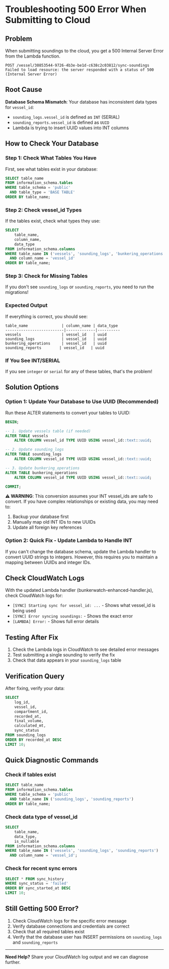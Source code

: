 # Troubleshooting 500 Error When Submitting to Cloud

## Problem
When submitting soundings to the cloud, you get a 500 Internal Server Error from the Lambda function.

```
POST /vessel/30853544-9726-4b3e-be1d-c638c2c03812/sync-soundings
Failed to load resource: the server responded with a status of 500 (Internal Server Error)
```

## Root Cause
**Database Schema Mismatch**: Your database has inconsistent data types for `vessel_id`:
- `sounding_logs.vessel_id` is defined as `INT` (SERIAL)
- `sounding_reports.vessel_id` is defined as `UUID`
- Lambda is trying to insert UUID values into INT columns

## How to Check Your Database

### Step 1: Check What Tables You Have

First, see what tables exist in your database:

```sql
SELECT table_name 
FROM information_schema.tables 
WHERE table_schema = 'public' 
  AND table_type = 'BASE TABLE'
ORDER BY table_name;
```

### Step 2: Check vessel_id Types

If the tables exist, check what types they use:

```sql
SELECT 
    table_name,
    column_name,
    data_type
FROM information_schema.columns
WHERE table_name IN ('vessels', 'sounding_logs', 'bunkering_operations', 'sounding_reports')
  AND column_name = 'vessel_id'
ORDER BY table_name;
```

### Step 3: Check for Missing Tables

If you don't see `sounding_logs` or `sounding_reports`, you need to run the migrations!

### Expected Output
If everything is correct, you should see:
```
table_name               | column_name | data_type
--------------------------|-------------|----------
vessels                  | vessel_id   | uuid
sounding_logs            | vessel_id   | uuid
bunkering_operations     | vessel_id   | uuid
sounding_reports        | vessel_id   | uuid
```

### If You See INT/SERIAL
If you see `integer` or `serial` for any of these tables, that's the problem!

## Solution Options

### Option 1: Update Your Database to Use UUID (Recommended)

Run these ALTER statements to convert your tables to UUID:

```sql
BEGIN;

-- 1. Update vessels table (if needed)
ALTER TABLE vessels 
    ALTER COLUMN vessel_id TYPE UUID USING vessel_id::text::uuid;

-- 2. Update sounding_logs
ALTER TABLE sounding_logs 
    ALTER COLUMN vessel_id TYPE UUID USING vessel_id::text::uuid;

-- 3. Update bunkering_operations  
ALTER TABLE bunkering_operations 
    ALTER COLUMN vessel_id TYPE UUID USING vessel_id::text::uuid;

COMMIT;
```

**⚠️ WARNING**: This conversion assumes your INT vessel_ids are safe to convert. If you have complex relationships or existing data, you may need to:
1. Backup your database first
2. Manually map old INT IDs to new UUIDs
3. Update all foreign key references

### Option 2: Quick Fix - Update Lambda to Handle INT

If you can't change the database schema, update the Lambda handler to convert UUID strings to integers. However, this requires you to maintain a mapping between UUIDs and integer IDs.

## Check CloudWatch Logs

With the updated Lambda handler (bunkerwatch-enhanced-handler.js), check CloudWatch logs for:
- `[SYNC] Starting sync for vessel_id: ...` - Shows what vessel_id is being used
- `[SYNC] Error syncing soundings:` - Shows the exact error
- `[LAMBDA] Error:` - Shows full error details

## Testing After Fix

1. Check the Lambda logs in CloudWatch to see detailed error messages
2. Test submitting a single sounding to verify the fix
3. Check that data appears in your `sounding_logs` table

## Verification Query

After fixing, verify your data:

```sql
SELECT 
    log_id,
    vessel_id,
    compartment_id,
    recorded_at,
    final_volume,
    calculated_mt,
    sync_status
FROM sounding_logs
ORDER BY recorded_at DESC
LIMIT 10;
```

## Quick Diagnostic Commands

### Check if tables exist
```sql
SELECT table_name 
FROM information_schema.tables 
WHERE table_schema = 'public' 
  AND table_name IN ('sounding_logs', 'sounding_reports')
ORDER BY table_name;
```

### Check data type of vessel_id
```sql
SELECT 
    table_name,
    data_type,
    is_nullable
FROM information_schema.columns
WHERE table_name IN ('vessels', 'sounding_logs', 'sounding_reports')
  AND column_name = 'vessel_id';
```

### Check for recent sync errors
```sql
SELECT * FROM sync_history 
WHERE sync_status = 'failed'
ORDER BY sync_started_at DESC
LIMIT 10;
```

## Still Getting 500 Error?

1. Check CloudWatch logs for the specific error message
2. Verify database connections and credentials are correct
3. Check that all required tables exist
4. Verify that the database user has INSERT permissions on `sounding_logs` and `sounding_reports`

---

**Need Help?** Share your CloudWatch log output and we can diagnose further.

